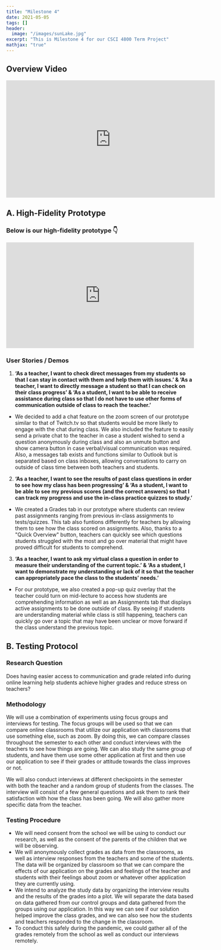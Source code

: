 ```yaml
---
title: "Milestone 4"
date: 2021-05-05
tags: []
header: 
  image: "/images/sunLake.jpg"
excerpt: "This is Milestone 4 for our CSCI 4800 Term Project"
mathjax: "true"
---
```

## Overview Video

<iframe src="https://www.youtube.com/embed/oFp5JtgznOU" width="560" height="315" frameborder="0"> </iframe>

## A. High-Fidelity Prototype

### Below is our high-fidelity prototype 👇
<html>
<head>
<meta name="viewport" content="width=device-width, initial-scale=1">
<style>
.iframe-embed {
    position: absolute;
    top: 0;
    left: 0;
    bottom: 0;
    height: 100%;
    width: 100%;
    border: 0;
}
.iframe-embed-wrapper {
    position: relative;
    display: block;
    padding: 0;
    overflow: hidden;
}
.iframe-embed-responsive-16by9 {
    padding-bottom: 56.25%;
}
</style>
</head>
<body>
<div class="iframe-embed-wrapper iframe-embed-responsive-16by9">
    <iframe class="iframe-embed" src="https://xd.adobe.com/embed/06691ec8-755b-4559-8d83-bac0ba1f8e20-533a/" width="560" height="315" frameborder="0"></iframe>
</div>
</body>
</html> 

### User Stories / Demos

1. **‘As a teacher, I want to check direct messages from my students so that I can stay in contact with them and help them with issues.’ & ‘As a teacher, I want to directly message a student so that I can check on their class progress’ & ‘As a student, I want to be able to receive assistance during class so that I do not have to use other forms of communication outside of class to reach the teacher.’**
  - We decided to add a chat feature on the zoom screen of our prototype similar to that of Twitch.tv so that students would be more likely to engage with the chat during class. We also included the feature to easily send a private chat to the teacher in case a student wished to send a question anonymously during class and also an unmute button and show camera button in case verbal/visual communication was required. Also, a messages tab exists and functions similar to Outlook but is separated based on class inboxes, allowing conversations to carry on outside of class time between both teachers and students.
2. **‘As a teacher, I want to see the results of past class questions in order to see how my class has been progressing’ & ‘As a student, I want to be able to see my previous scores (and the correct answers) so that I can track my progress and use the in-class practice quizzes to study.’**
  - We created a Grades tab in our prototype where students can review past assignments ranging from previous in-class assignments to tests/quizzes. This tab also funtions differently for teachers by allowing them to see how the class scored on assignments. Also, thanks to a "Quick Overview" button, teachers can quickly see which questions students struggled with the most and go over material that might have proved difficult for students to comprehend. 
3. **‘As a teacher, I want to ask my virtual class a question in order to measure their understanding of the current topic.’ &  ‘As a student, I want to demonstrate my understanding or lack of it so that the teacher can appropriately pace the class to the students’ needs.’**
  - For our prototype, we also created a pop-up quiz overlay that the teacher could turn on mid-lecture to access how students are comprehending information as well as an Assignments tab that displays active assignments to be done outside of class. By seeing if students are understanding material while class is still happening, teachers can quickly go over a topic that may have been unclear or move forward if the class understand the previous topic. 

## B. Testing Protocol

### Research Question

Does having easier access to communication and grade related info during online learning help students achieve higher grades and reduce stress on teachers?

### Methodology

We will use a combination of experiments using focus groups and interviews for testing. The focus groups will be used so that we can compare online classrooms that utilize our application with classrooms that use something else, such as zoom. By doing this, we can compare classes throughout the semester to each other and conduct interviews with the teachers to see how things are going. We can also study the same group of students, and have them use some other application at first and then use our application to see if their grades or attitude towards the class improves or not. 

We will also conduct interviews at different checkpoints in the semester with both the teacher and a random group of students from the classes. The interview will consist of a few general questions and ask them to rank their satisfaction with how the class has been going. We will also gather more specific data from the teacher.

### Testing Procedure

 - We will need consent from the school we will be using to conduct our research, as well as the consent of the parents of the children that we will be observing. 
 - We will anonymously collect grades as data from the classrooms, as well as interview responses from the teachers and some of the students. The data will be organized by classroom so that we can compare the effects of our application on the grades and feelings of the teacher and students with their feelings about zoom or whatever other application they are currently using.
 - We intend to analyze the study data by organizing the interview results and the results of the grades into a plot. We will separate the data based on data gathered from our control groups and data gathered from the groups using our application. In this way we can see if our solution helped improve the class grades, and we can also see how the students and teachers responded to the change in the classroom.
 - To conduct this safely during the pandemic, we could gather all of the grades remotely from the school as well as conduct our interviews remotely.
